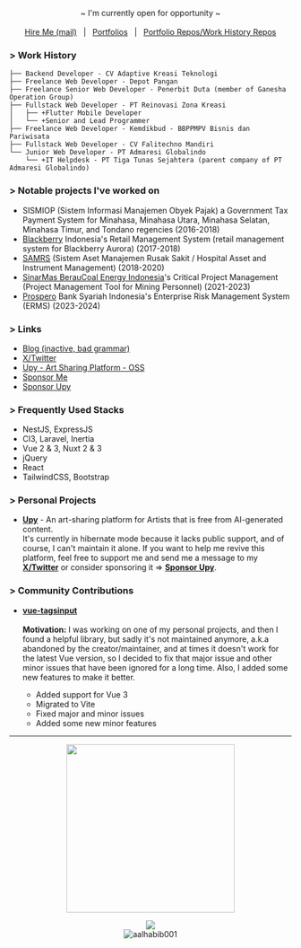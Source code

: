 <!-- <p align="center">
  <a target="_blank" href="https://nor1c.xyz">personal site</a> • 
  <a target="_blank" href="https://twitter.com/nor1c_">twitter</a> • 
  <a target="_blank" href="https://keybase.io/nor1c">keybase</a>
</p> -->

<!-- <p align="center">
  <img src="https://c.tenor.com/9KSO758KczwAAAAC/anime-welcome.gif">
</p> -->

<!-- Hi, I'm Fauzi, a web developer based in Asia. Currently, I'm working on an open-source platform for artists called ([Upy](https://github.com/upydotmoe)). We recognize that many popular platforms, such as Pixiv, DeviantArt, and Artstation, have left many artists disappointed by allowing AI-generated images on their platform. That's why we are here to offer an alternative that supports and encourages human creativity.

Unlike other platforms, Upy strictly prohibits AI-generated images. We are committed to upholding the value of human creativity and ensuring that artists can showcase their unique talents and abilities. Our mission is to provide a safe and inclusive space for artists to express themselves and connect with others in the community.

If you like what we do you can help us by [sponsoring](https://github.com/sponsors/upydotmoe) the project or you can also contribute to the project. Your sponsorship helps our project stay active and grow even better, every sponsorship means a lot to us.
-->

<!-- <a align="center" href="https://github.com/sponsors/upydotmoe"><b>Sponsor Us</b></a> -->

<!-- <a href="https://github.com/sponsors/upydotmoe"><img width="100%" src="https://user-images.githubusercontent.com/7555972/224881116-943a7695-7879-479e-8c81-3b15e9f111ee.png"></a> -->

<!-- <hr> -->

<p align="center">
  ~ I'm currently open for opportunity ~
  <br>
  <br><a href="mailto:workmail.fauzi@gmail.com">Hire Me (mail)</a> &nbsp; | &nbsp; <a href="https://github.com/nor1c/nor1c/raw/master/Ahmad%20Fauzi's%20Portfolio.pdf">Portfolios</a> &nbsp; | &nbsp; <a href="https://github.com/nor1c-work-archive">Portfolio Repos/Work History Repos</a>
</p>

<!-- <p align="center">
  <img src="https://github-profile-summary-cards.vercel.app/api/cards/profile-details?username=nor1c&theme=nord_dark" height="150">
  <br>
  <img src="https://github-profile-summary-cards.vercel.app/api/cards/repos-per-language?username=nor1c&theme=nord_dark" height="149" width="210">
  <img src="https://github-profile-summary-cards.vercel.app/api/cards/most-commit-language?username=nor1c&theme=nord_dark" height="149" width="210">
</p> -->


### > Work History
```
├── Backend Developer - CV Adaptive Kreasi Teknologi
├── Freelance Web Developer - Depot Pangan
├── Freelance Senior Web Developer - Penerbit Duta (member of Ganesha Operation Group)
├── Fullstack Web Developer - PT Reinovasi Zona Kreasi
│   ├── +Flutter Mobile Developer
│   └── +Senior and Lead Programmer
├── Freelance Web Developer - Kemdikbud - BBPPMPV Bisnis dan Pariwisata
├── Fullstack Web Developer - CV Falitechno Mandiri
└── Junior Web Developer - PT Admaresi Globalindo
    └── +IT Helpdesk - PT Tiga Tunas Sejahtera (parent company of PT Admaresi Globalindo)
```

### > Notable projects I've worked on

- SISMIOP (Sistem Informasi Manajemen Obyek Pajak) a Government Tax Payment System for Minahasa, Minahasa Utara, Minahasa Selatan, Minahasa Timur, and Tondano regencies (2016-2018)
- [Blackberry](https://www.blackberry.com/) Indonesia's Retail Management System (retail management system for Blackberry Aurora) (2017-2018)
- [SAMRS](https://samrs.cloud/) (Sistem Aset Manajemen Rusak Sakit / Hospital Asset and Instrument Management) (2018-2020)
- [SinarMas BerauCoal Energy Indonesia](https://www.beraucoalenergy.co.id/)'s Critical Project Management (Project Management Tool for Mining Personnel) (2021-2023)
- [Prospero](https://prosperosolutions.co.id/) Bank Syariah Indonesia's Enterprise Risk Management System (ERMS) (2023-2024)

### > Links
- <a href="https://nor1c.vercel.app">Blog (inactive, bad grammar)</a>
- <a href="https://x.com/nor1c_">X/Twitter</a>
- <a href="https://github.com/upydotmoe">Upy - Art Sharing Platform - OSS</a>
- <a href="https://github.com/sponsors/nor1c">Sponsor Me</a>
- <a href="https://github.com/sponsors/upydotmoe">Sponsor Upy</a>

### > Frequently Used Stacks
- NestJS, ExpressJS
- CI3, Laravel, Inertia
- Vue 2 & 3, Nuxt 2 & 3
- jQuery
- React
- TailwindCSS, Bootstrap

### > Personal Projects
- **[Upy](https://github.com/upydotmoe)** - An art-sharing platform for Artists that is free from AI-generated content.
  <br>It's currently in hibernate mode because it lacks public support, and of course, I can't maintain it alone. If you want to help me revive this platform, feel free to support me and send me a message to my **[X/Twitter](https://x.com/nor1c_)** or consider sponsoring it => **[Sponsor Upy](https://github.com/sponsors/upydotmoe)**.

### > Community Contributions
- **[vue-tagsinput](https://github.com/nor1c/vue-tagsinput)**
  <br><br>**Motivation:** I was working on one of my personal projects, and then I found a helpful library, but sadly it's not maintained anymore, a.k.a abandoned by the creator/maintainer, and at times it doesn't work for the latest Vue version, so I decided to fix that major issue and other minor issues that have been ignored for a long time. Also, I added some new features to make it better.
  
  - Added support for Vue 3
  - Migrated to Vite
  - Fixed major and minor issues
  - Added some new minor features

<hr>

<p align="center">
  <img src="https://wakatime.com/share/@norictech/fb139809-f1a5-437a-aebd-83464df376b1.svg" height="300" />
</p>
  
<p align="center">
  <img src="https://spotify-github-profile.vercel.app/api/view?uid=45yc0u5bhjldoswyfev2db2lb&cover_image=true&theme=novatorem">
  <br>
  <img src="https://komarev.com/ghpvc/?username=nor1c&label=Profile%20views&color=0e75b6&style=flat" alt="aalhabib001" />
</p>
